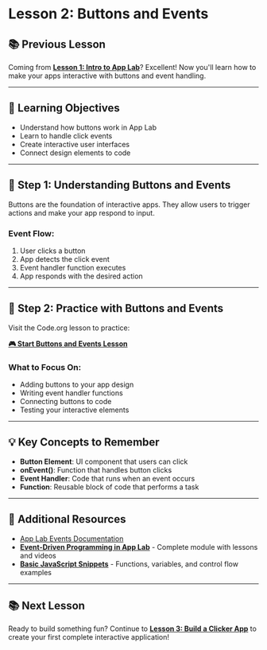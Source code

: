 # Lesson 2: Buttons and Events

## 📚 **Previous Lesson**

Coming from **[Lesson 1: Intro to App Lab](./lesson-1-intro-to-app-lab.md)**? Excellent! Now you'll learn how to make your apps interactive with buttons and event handling.

---

## 🎯 **Learning Objectives**

- Understand how buttons work in App Lab
- Learn to handle click events
- Create interactive user interfaces
- Connect design elements to code

---

## 🚀 **Step 1: Understanding Buttons and Events**

Buttons are the foundation of interactive apps. They allow users to trigger actions and make your app respond to input.

### **Event Flow:**
1. User clicks a button
2. App detects the click event
3. Event handler function executes
4. App responds with the desired action

---

## 📱 **Step 2: Practice with Buttons and Events**

Visit the Code.org lesson to practice:

**[🎮 Start Buttons and Events Lesson](https://studio.code.org/courses/csp5-virtual/units/1/lessons/2/levels/1)**

### **What to Focus On:**
- Adding buttons to your app design
- Writing event handler functions
- Connecting buttons to code
- Testing your interactive elements

---

## 💡 **Key Concepts to Remember**

- **Button Element**: UI component that users can click
- **onEvent()**: Function that handles button clicks
- **Event Handler**: Code that runs when an event occurs
- **Function**: Reusable block of code that performs a task

---

## 🔗 **Additional Resources**

- [App Lab Events Documentation](https://studio.code.org/docs/applab/onEvent)
- **[Event-Driven Programming in App Lab](https://studio.code.org/courses/csp5-virtual/units/1)** - Complete module with lessons and videos
- **[Basic JavaScript Snippets](../../../resources/skill-guides/basic-js-snippets.md)** - Functions, variables, and control flow examples

---

## 📚 **Next Lesson**

Ready to build something fun? Continue to **[Lesson 3: Build a Clicker App](./lesson-3-build-clicker-app.md)** to create your first complete interactive application!
